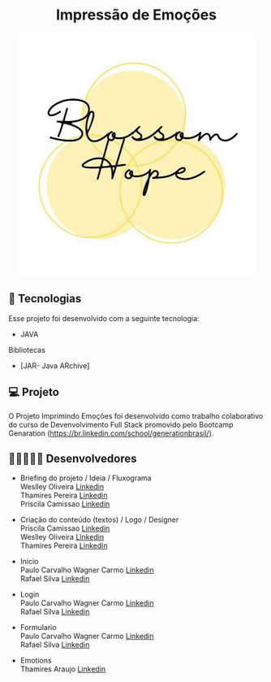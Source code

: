 <h1 align="center"> Impressão de Emoções  </h1>
<p align="center">
  <img alt="Logo" src="https://github.com/pliniki/ImpressorDeEmocoes/blob/main/ProjetoImpressaoDeEmocoes/logoemotion.png">
</p>

## 🚀 Tecnologias

Esse projeto foi desenvolvido com a seguinte tecnologia:

- JAVA

Bibliotecas

- [JAR- Java ARchive]

## 💻 Projeto 

O Projeto Imprimindo Emoções foi desenvolvido como trabalho colaborativo do curso de Devenvolvimento Full Stack promovido pelo Bootcamp Genaration (https://br.linkedin.com/school/generationbrasil/).

## 🧑🏾‍🤝‍🧑🏿 Desenvolvedores

- Briefing do projeto / Ideia / Fluxograma <br> 
Weslley Oliveira [Linkedin](#) <br>
Thamires Pereira [Linkedin](#) <br>
Priscila Camissao [Linkedin](#) <br>

- Criação do conteúdo (textos) / Logo / Designer <br>
Priscila Camissao [Linkedin](#) <br>
Weslley Oliveira [Linkedin](#) <br>
Thamires Pereira [Linkedin](#) <br>

- Inicio <br>
Paulo Carvalho 
Wagner Carmo [Linkedin](#) <br>
Rafael Silva [Linkedin](#) <br>

- Login <br>
Paulo Carvalho 
Wagner Carmo [Linkedin](#) <br>
Rafael Silva [Linkedin](#) <br>

- Formulario <br>
Paulo Carvalho
Wagner Carmo [Linkedin](#) <br>
Rafael Silva [Linkedin](#) <br>

- Emotions <br>
Thamires Araujo [Linkedin](https://www.linkedin.com/in/thamires-pereira-araujo/) <br>

